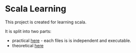 # Scala Learning

This project is created for learning scala.

It is split into two parts:
- practical [here](src/main/scala/excercise) - each files is is independent and executable.
- theoretical [here](src/main/resources/theory)
